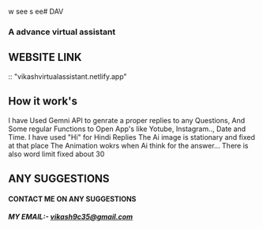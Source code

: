 w see s ee# DAV
### A advance virtual assistant 

## WEBSITE LINK 
:: "vikashvirtualassistant.netlify.app"

## How it work's 
I have Used Gemni API to genrate a proper replies to any Questions, And Some regular Functions to Open App's like Yotube, Instagram.., Date and Time.
I have used "Hi" for Hindi Replies 
The Ai image is stationary and fixed at that place 
The Animation wokrs when Ai think for the answer...
There is also word limit fixed about 30

## ANY SUGGESTIONS 
#### CONTACT ME ON ANY SUGGESTIONS 
##### MY EMAIL:- vikash9c35@gmail.com 
